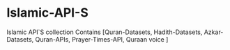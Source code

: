 # Islamic-API-S
Islamic API`S collection Contains [Quran-Datasets, Hadith-Datasets, Azkar-Datasets, Quran-APIs, Prayer-Times-API, Quraan voice ]
